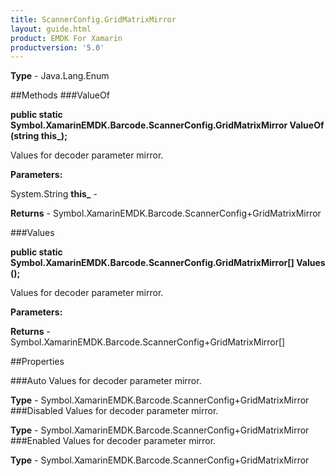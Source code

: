 ```yaml
---
title: ScannerConfig.GridMatrixMirror
layout: guide.html
product: EMDK For Xamarin 
productversion: '5.0' 
---
```


    

**Type** - Java.Lang.Enum

##Methods
###ValueOf

**public static Symbol.XamarinEMDK.Barcode.ScannerConfig.GridMatrixMirror ValueOf (string this_);**

Values for decoder parameter mirror.

**Parameters:**

System.String **this_**  - 
        

**Returns** - Symbol.XamarinEMDK.Barcode.ScannerConfig+GridMatrixMirror

###Values

**public static Symbol.XamarinEMDK.Barcode.ScannerConfig.GridMatrixMirror[] Values ();**

Values for decoder parameter mirror.

**Parameters:**

**Returns** - Symbol.XamarinEMDK.Barcode.ScannerConfig+GridMatrixMirror[]

##Properties

###Auto
Values for decoder parameter mirror.

**Type** - Symbol.XamarinEMDK.Barcode.ScannerConfig+GridMatrixMirror
###Disabled
Values for decoder parameter mirror.

**Type** - Symbol.XamarinEMDK.Barcode.ScannerConfig+GridMatrixMirror
###Enabled
Values for decoder parameter mirror.

**Type** - Symbol.XamarinEMDK.Barcode.ScannerConfig+GridMatrixMirror
